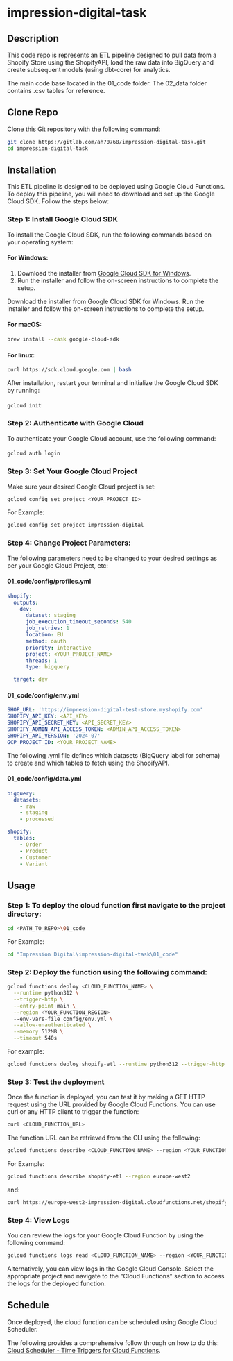 # impression-digital-task

## Description

This code repo is represents an ETL pipeline designed to pull data from a Shopify Store using the ShopifyAPI, load the raw data into BigQuery and create subsequent models (using dbt-core) for analytics.

The main code base located in the 01_code folder. The 02_data folder contains .csv tables for reference.

## Clone Repo

Clone this Git repository with the following command:

```bash
git clone https://gitlab.com/ah70768/impression-digital-task.git
cd impression-digital-task
```

## Installation

This ETL pipeline is designed to be deployed using Google Cloud Functions. To deploy this pipeline, you will need to download and set up the Google Cloud SDK. Follow the steps below:

### Step 1: Install Google Cloud SDK

To install the Google Cloud SDK, run the following commands based on your operating system:

#### For Windows:
1. Download the installer from [Google Cloud SDK for Windows](https://cloud.google.com/sdk/docs/install).
2. Run the installer and follow the on-screen instructions to complete the setup.

Download the installer from Google Cloud SDK for Windows.
Run the installer and follow the on-screen instructions to complete the setup.

#### For macOS:
```bash
brew install --cask google-cloud-sdk
```

#### For linux:
```bash
curl https://sdk.cloud.google.com | bash
```

After installation, restart your terminal and initialize the Google Cloud SDK by running:

#### 
```bash
gcloud init
```

### Step 2: Authenticate with Google Cloud


To authenticate your Google Cloud account, use the following command:
####

```bash
gcloud auth login
```

### Step 3: Set Your Google Cloud Project

Make sure your desired Google Cloud project is set:

 
```bash
gcloud config set project <YOUR_PROJECT_ID>
```

For Example:

```bash
gcloud config set project impression-digital
```

### Step 4: Change Project Parameters:

The following parameters need to be changed to your desired settings as per your Google Cloud Project, etc:

#### 01_code/config/profiles.yml

```yaml
shopify:
  outputs:
    dev:
      dataset: staging
      job_execution_timeout_seconds: 540
      job_retries: 1
      location: EU
      method: oauth
      priority: interactive
      project: <YOUR_PROJECT_NAME>
      threads: 1
      type: bigquery

  target: dev
```

#### 01_code/config/env.yml
```yaml
SHOP_URL: 'https://impression-digital-test-store.myshopify.com'
SHOPIFY_API_KEY: <API_KEY>
SHOPIFY_API_SECRET_KEY: <API_SECRET_KEY>
SHOPIFY_ADMIN_API_ACCESS_TOKEN: <ADMIN_API_ACCESS_TOKEN>
SHOPIFY_API_VERSION: '2024-07'
GCP_PROJECT_ID: <YOUR_PROJECT_NAME>
```

The following .yml file defines which datasets (BigQuery label for schema) to create and which tables to fetch using the ShopifyAPI.

#### 01_code/config/data.yml
```yaml
bigquery:
  datasets:
    - raw
    - staging
    - processed

shopify:
  tables:
    - Order
    - Product
    - Customer
    - Variant
```

 
## Usage

### Step 1: To deploy the cloud function first navigate to the project directory:

```bash
cd <PATH_TO_REPO>\01_code
```

For Example:

```bash
cd "Impression Digital\impression-digital-task\01_code"
```


### Step 2: Deploy the function using the following command:

```bash
gcloud functions deploy <CLOUD_FUNCTION_NAME> \
  --runtime python312 \
  --trigger-http \
  --entry-point main \
  --region <YOUR_FUNCTION_REGION>
  --env-vars-file config/env.yml \
  --allow-unauthenticated \
  --memory 512MB \
  --timeout 540s
```
 
For example:

```bash
gcloud functions deploy shopify-etl --runtime python312 --trigger-http --entry-point main --region europe-west2 --env-vars-file config/env.yml --allow-unauthenticated --memory 512MB --timeout 540s
```


### Step 3: Test the deployment

Once the function is deployed, you can test it by making a GET HTTP request using the URL provided by Google Cloud Functions. You can use curl or any HTTP client to trigger the function:

```bash
curl <CLOUD_FUNCTION_URL>
```

The function URL can be retrieved from the CLI using the following:

```bash
gcloud functions describe <CLOUD_FUNCTION_NAME> --region <YOUR_FUNCTION_REGION>
```

For Example:

```bash
gcloud functions describe shopify-etl --region europe-west2
```
and:

```bash
curl https://europe-west2-impression-digital.cloudfunctions.net/shopify-etl
```

### Step 4: View Logs

You can review the logs for your Google Cloud Function by using the following command:

```bash
gcloud functions logs read <CLOUD_FUNCTION_NAME> --region <YOUR_FUNCTION_REGION>
```

Alternatively, you can view logs in the Google Cloud Console. Select the appropriate project and navigate to the "Cloud Functions" section to access the logs for the deployed function.


## Schedule

Once deployed, the cloud function can be scheduled using Google Cloud Scheduler. 

The following provides a comprehensive follow through on how to do this: 
 [Cloud Scheduler - Time Triggers for Cloud Functions](https://www.youtube.com/watch?v=WUPEUjvSBW8).
